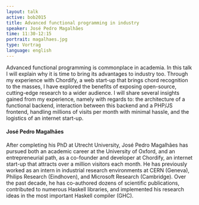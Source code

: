 ```yaml
---
layout: talk
active: bob2015
title: Advanced functional programming in industry
speaker: José Pedro Magalhães
time: 11:30-12:15
portrait: magalhaes.jpg
type: Vortrag
language: english
---
```


Advanced functional programming is commonplace in academia. In this
talk I will explain why it is time to bring its advantages to industry
too. Through my experience with Chordify, a web start-up that brings
chord recognition to the masses, I have explored the benefits of
exposing open-source, cutting-edge research to a wider audience. I
will share several insights gained from my experience, namely with
regards to: the architecture of a functional backend, interaction
between this backend and a PHP/JS frontend, handling millions of
visits per month with minimal hassle, and the logistics of an internet
start-up.

#### José Pedro Magalhães

After completing his PhD at Utrecht University, José Pedro Magalhães
has pursued both an academic career at the University of Oxford, and
an entrepreneurial path, as a co-founder and developer at Chordify, an
internet start-up that attracts over a million visitors each month.
He has previously worked as an intern in industrial research
environments at CERN (Geneva), Philips Research (Eindhoven), and
Microsoft Research (Cambridge).  Over the past decade, he has
co-authored dozens of scientific publications, contributed to numerous
Haskell libraries, and implemented his research ideas in the most
important Haskell compiler (GHC).

